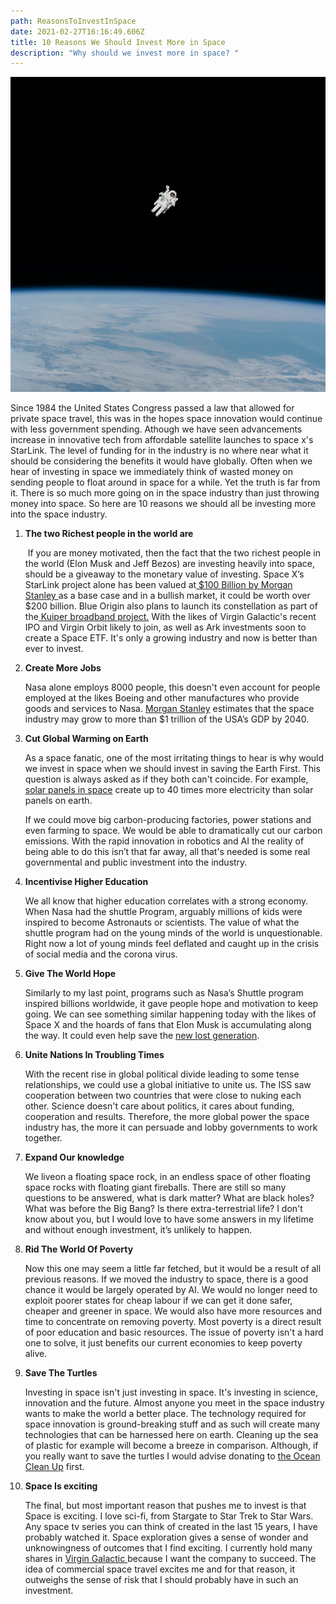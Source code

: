 ```yaml
---
path: ReasonsToInvestInSpace
date: 2021-02-27T16:16:49.606Z
title: 10 Reasons We Should Invest More in Space
description: "Why should we invest more in space? "
---
```

<!--StartFragment-->



![](../assets/space.jpg)

Since 1984 the United States Congress passed a law that allowed for private space travel, this was  in the hopes space innovation would continue with less government spending. Athough we have seen advancements increase in innovative tech from affordable satellite launches to space x's StarLink. The level of funding for in the industry is no where near what it should be considering the benefits it would have globally. Often when we hear of investing in space we immediately think of wasted money on sending people to float around in space for a while. Yet the truth is far from it. There is so much more going on in the space industry than just throwing money into space. So here are 10 reasons we should all be investing more into the space industry.

1. **The two Richest people in the world are**

    If you are money motivated, then the fact that the two richest people in the world (Elon Musk and Jeff Bezos) are investing heavily into space, should be a giveaway to the monetary value of investing. Space X’s StarLink project alone has been valued at[ $100 Billion by Morgan Stanley ](https://www.forbes.com/sites/daviddawkins/2020/10/23/elon-musks-spacex-gets-bullish-100-billion-valuation-from-morgan-stanley-double-what-investors-said-it-was-worth-in-august/?sh=76e6f10c6e79)as a base case and in a bullish market, it could be worth over $200 billion. Blue Origin also plans to launch its constellation as part of the[ Kuiper broadband project.](https://techcrunch.com/2020/12/16/amazons-project-kuiper-will-seek-multiple-launch-providers-to-carry-its-satellites-to-space/?guccounter=1&guce_referrer=aHR0cHM6Ly93d3cuZ29vZ2xlLmNvbS8&guce_referrer_sig=AQAAACsDh2cDA4q1bEmTUe1A-PyUbrsnOppgLa4Xjtj__Kox4HjDj52p29oHyFwXT12ENSNquo7PTscqpbUjZIS1k5ekavSHIxJw6NKFmMHNv3aA7keooE08YwwNjiosQDkU6AeDgauBOXvTvT2Dt5L4_7GzmRBkG90OyHotG4EmmHCS) With the likes of Virgin Galactic's recent IPO and Virgin Orbit likely to join, as well as Ark investments soon to create a Space ETF. It's only a growing industry and now is better than ever to invest.


2. **Create More Jobs** 

   Nasa alone employs 8000 people, this doesn't even account for people employed at the likes Boeing and other manufactures who provide goods and services to Nasa. [Morgan Stanley](mgstn.ly/3bK0SDU) estimates that the space industry may grow to more than $1 trillion of the USA’s GDP by 2040. 


3. **Cut Global Warming on Earth**

   As a space fanatic, one of the most irritating things to hear is why would we invest in space when we should invest in saving the Earth First. This question is always asked as if they both can't coincide. For example, [solar panels in space](https://www.greenmatch.co.uk/blog/2020/02/space-based-solar-power) create up to 40 times more electricity than solar panels on earth. 

   If we could move big carbon-producing factories, power stations and even farming to space. We would be able to dramatically cut our carbon emissions. With the rapid innovation in robotics and AI the reality of being able to do this isn’t that far away, all that's needed is some real governmental and public investment into the industry. 


4. **Incentivise Higher Education**

   We all know that higher education correlates with a strong economy. When Nasa had the shuttle Program, arguably millions of kids were inspired to become Astronauts or scientists. The value of what the shuttle program had on the young minds of the world is unquestionable. Right now a lot of young minds feel deflated and caught up in the crisis of social media and the corona virus. 


5. **Give The World Hope** 

   Similarly to my last point, programs such as Nasa’s Shuttle program inspired billions worldwide, it gave people hope and motivation to keep going. We can see something similar happening today with the likes of Space X and the hoards of fans that Elon Musk is accumulating along the way. It could even help save the [new lost generation](https://www.theatlantic.com/ideas/archive/2020/04/millennials-are-new-lost-generation/609832/).


6. **Unite Nations In Troubling Times**

   With the recent rise in global political divide leading to some tense relationships, we could use a global initiative to unite us. The ISS saw cooperation between two countries that were close to nuking each other. Science doesn't care about politics, it cares about funding, cooperation and results. Therefore, the more global power the space industry has, the more it can persuade and lobby governments to work together. 


7. **Expand Our knowledge**

   We liveon a floating space rock, in an endless space of other floating space rocks with floating giant fireballs. There are still so many questions to be answered, what is dark matter? What are black holes? What was before the Big Bang? Is there extra-terrestrial life? I don't know about you, but I would love to have some answers in my lifetime and without enough investment, it’s unlikely to happen.


8. **Rid The World Of Poverty**

   Now this one may seem a little far fetched, but it would be a result of all previous reasons. If we moved the industry to space, there is a good chance it would be largely operated by AI. We would no longer need to exploit poorer states for cheap labour if we can get it done safer, cheaper and greener in space. We would also have more resources and time to concentrate on removing poverty. Most poverty is a direct result of poor education and basic resources. The issue of poverty isn't a hard one to solve, it just benefits our current economies to keep poverty alive.


9. **Save The Turtles**

   Investing in space isn't just investing in space. It's investing in science, innovation and the future. Almost anyone you meet in the space industry wants to make the world a better place. The technology required for space innovation is ground-breaking stuff and as such will create many technologies that can be harnessed here on earth. Cleaning up the sea of plastic for example will become a breeze in comparison. Although, if you really want to save the turtles I would advise donating to [the Ocean Clean Up](https://theoceancleanup.com/about/) first.


10. **Space Is exciting**

    The final, but most important reason that pushes me to invest is that Space is exciting. I love sci-fi, from Stargate to Star Trek to Star Wars. Any space tv series you can think of created in the last 15 years, I have probably watched it. Space exploration gives a sense of wonder and unknowingness of outcomes that I find exciting. I currently hold many shares in [Virgin Galactic ](https://www.virgingalactic.com/)because I want the company to succeed. The idea of commercial space travel excites me and for that reason, it outweighs the sense of risk that I should probably have in such an investment. 

<!--EndFragment-->